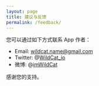 ```yaml
---
layout: page
title: 建议与反馈
permalink: /feedback/
---
```


您可以通过如下方式联系 App 作者：

- Email: wildcat.name@gmail.com
- Twitter: @[WildCat_io](https://twitter.com/WildCat_io)
- 微博: @[imWildCat](http://weibo.com/wildcat92)

感谢您的支持。